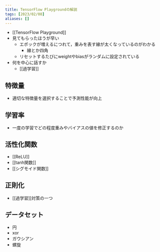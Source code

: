```yaml
---
title: TensorFlow Playgroundの解説
tags: [2023/02/08]
aliases: []
---
```


- [[TensorFlow Playground]]
- 見てもらったほうが早い
	- エポックが増えるにつれて，重みを表す線が太くなっているのがわかる
		- 線とか四角
	- リセットするたびにweightやbiasがランダムに設定されている
- 何を中心に話すか
	- [[過学習]]
## 特徴量
- 適切な特徴量を選択することで予測性能が向上
## 学習率
- 一度の学習でどの程度重みやバイアスの値を修正するのか
## 活性化関数
- [[ReLU]]
- [[tanh関数]]
- [[シグモイド関数]]
## 正則化
- [[過学習]]対策の一つ
## データセット
- 円
- xor
- ガウシアン
- 螺旋